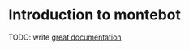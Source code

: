 # Introduction to montebot

TODO: write [great documentation](http://jacobian.org/writing/what-to-write/)
